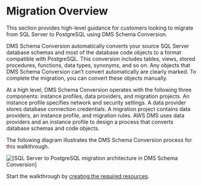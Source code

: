 # Migration Overview<a name="schema-conversion-sql-server-aurora-postgresql-migration-overview"></a>

This section provides high\-level guidance for customers looking to migrate from SQL Server to PostgreSQL using DMS Schema Conversion\.

DMS Schema Conversion automatically converts your source SQL Server database schemas and most of the database code objects to a format compatible with PostgreSQL\. This conversion includes tables, views, stored procedures, functions, data types, synonyms, and so on\. Any objects that DMS Schema Conversion can’t convert automatically are clearly marked\. To complete the migration, you can convert these objects manually\.

At a high level, DMS Schema Conversion operates with the following three components: instance profiles, data providers, and migration projects\. An instance profile specifies network and security settings\. A data provider stores database connection credentials\. A migration project contains data providers, an instance profile, and migration rules\. AWS DMS uses data providers and an instance profile to design a process that converts database schemas and code objects\.

The following diagram illustrates the DMS Schema Conversion process for this walkthrough\.

![\[SQL Server to PostgreSQL migration architecture in DMS Schema Conversion\]](http://docs.aws.amazon.com/dms/latest/sbs/images/schema-conversion-sql-server-aurora-postgresql-migration-architecture.png)

Start the walkthrough by [creating the required resources](schema-conversion-sql-server-aurora-postgresql-step-1.md)\.